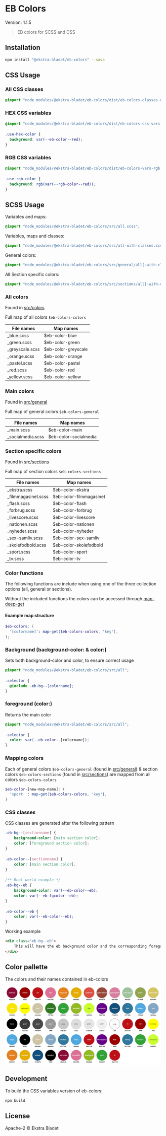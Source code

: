 # EB Colors

Version: 1.1.5

> EB colors for SCSS and CSS

## Installation

```bash
npm install "@ekstra-bladet/eb-colors" --save
```

## CSS Usage

### All CSS classes

```css
@import "node_modules/@ekstra-bladet/eb-colors/dist/eb-colors-classes.css";
```

### HEX CSS variables

```css
@import "node_modules/@ekstra-bladet/eb-colors/dist/eb-colors-css-vars.css";

.use-hex-color {
  background: var(--eb-color--red);
}
```

### RGB CSS variables

```css
@import "node_modules/@ekstra-bladet/eb-colors/dist/eb-colors-vars-rgb.css";

.use-rgb-color {
  background: rgb(var(--rgb-color--red));
}
```

## SCSS Usage

Variables and maps:

```scss
@import "node_modules/@ekstra-bladet/eb-colors/src/all.scss";
```

Variables, maps and classes:

```scss
@import "node_modules/@ekstra-bladet/eb-colors/src/all-with-classes.scss";
```

General colors:

```scss
@import "node_modules/@ekstra-bladet/eb-colors/src/general/all[-with-classes].scss";
```

All Section specific colors:

```scss
@import "node_modules/@ekstra-bladet/eb-colors/src/sections/all[-with-classes].scss";
```

### All colors

Found in [src/colors](src/colors)

Full map of all colors `$eb-colors-colors`

| File names            | Map names                |
| ---                   | ---                      |
| _blue.scss            | $eb-color-blue           |
| _green.scss           | $eb-color-green          |
| _greyscale.scss       | $eb-color-greyscale      |
| _orange.scss          | $eb-color-orange         |
| _pastel.scss          | $eb-color-pastel         |
| _red.scss             | $eb-color-red            |
| _yellow.scss          | $eb-color-yellow         |

### Main colors

Found in [src/general](src/general)

Full map of general colors `$eb-colors-general`

| File names            | Map names                |
| ---                   | ---                      |
| _main.scss            | $eb-color-main           |
| _socialmedia.scss     | $eb-color-socialmedia    |

### Section specific colors

Found in [src/sections](src/sections)

Full map of section colors `$eb-colors-sections`

| File names            | Map names                 |
| ---                   | ---                       |
| _ekstra.scss          | $eb-color-ekstra          |
| _filmmagasinet.scss   | $eb-color-filmmagasinet   |
| _flash.scss           | $eb-color-flash           |
| _forbrug.scss         | $eb-color-forbrug         |
| _livescore.scss       | $eb-color-livescore       |
| _nationen.scss        | $eb-color-nationen        |
| _nyheder.scss         | $eb-color-nyheder         |
| _sex-samliv.scss      | $eb-color-sex-samliv      |
| _skolefodbold.scss    | $eb-color-skolefodbold    |
| _sport.scss           | $eb-color-sport           |
| _tv.scss              | $eb-color-tv              |

### Color functions

The following functions are include when using one of the three collection options (all, general or sections).

Without the included functions the colors can be accessed through [map-deep-get](https://css-tricks.com/snippets/sass/deep-getset-maps/#article-header-id-0)

#### Example map structure

```scss
$eb-colors: (
  '[colorname]': map-get($eb-colors-colors, 'key'),
);
```

### Background (background-color: & color:)

Sets both background-color and color, to ensure correct usage

```scss
@import "node_modules/@ekstra-bladet/eb-colors/src/all";

.selector {
  @include .eb-bg--[colorname];
}
```

### foreground (color:)

Returns the main color

```scss
@import "node_modules/@ekstra-bladet/eb-colors/src/all";

.selector {
  color: var(--eb-color--[colorname]);
}
```

### Mapping colors

Each of general colors `$eb-colors-general` (found in [src/general](src/general)) & section colors `$eb-colors-sections` (found in [src/sections](src/sections)) are mapped from all colors `$eb-colors-colors`

```scss
$eb-color-[new-map-name]: (
  'sport' : map-get($eb-colors-colors, 'key'),
)
```

### CSS classes

CSS classes are generated after the following pattern

```css
.eb-bg--[sectionname] {
    background-color: [main section color];
    color: [foreground section color];
}

.eb-color--[sectionname] {
    color: [main section color];
}

/** Real world example */
.eb-bg--eb {
    background-color: var(--eb-color--eb);
    color: var(--eb-fgcolor--eb);
}

.eb-color--eb {
    color: var(--eb-color--eb);
}
```

Working example

```html
<div class="eb-bg--eb">
    This will have the eb background color and the corresponding foreground color.
</div>
```

## Color pallette

The colors and their names contained in eb-colors

![](example/eb-colors-example.png)

## Development

To build the CSS variables version of eb-colors:

```bash
npm build
```

## License

Apache-2 © Ekstra Bladet
